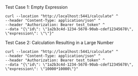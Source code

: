 Test Case 1: Empty Expression
```
curl --location "http://localhost:5441/calculate" ^
--header "Content-Type: application/json" ^
--header "Authorization: Bearer test_token" ^
--data "{\"id\": \"1a2b3c4d-1234-5678-90ab-cdef12345678\", \"expression\": \"\"}"
```

Test Case 2: Calculation Resulting in a Large Number
```
curl --location "http://localhost:5441/calculate" ^
--header "Content-Type: application/json" ^
--header "Authorization: Bearer test_token" ^
--data "{\"id\": \"1a2b3c4d-1234-5678-90ab-cdef12345678\", \"expression\": \"10000*10000\"}"
```
